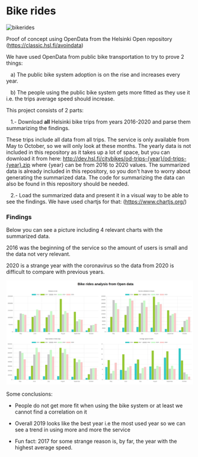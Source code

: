 # Bike rides

![bikerides](https://github.com/mostrovoi/bikerides/workflows/bikerides/badge.svg)

Proof of concept using OpenData from the Helsinki Open repository (https://classic.hsl.fi/avoindata)

We have used OpenData from public bike transportation to try to prove 2 things:

&nbsp;&nbsp; a) The public bike system adoption is on the rise and increases every year.

&nbsp;&nbsp; b) The people using the public bike system gets more fitted as they use it i.e. the trips average speed should increase.

This project consists of 2 parts:

&nbsp;&nbsp; 1.- Download **all** Helsinki bike trips from years 2016-2020 and parse them summarizing the findings. 

These trips include all data from all trips.
The service is only available from May to October, so we will only look at these months. The yearly data is not included in this repository as it takes up a lot of space, but you can download it from here:
http://dev.hsl.fi/citybikes/od-trips-{year}/od-trips-{year}.zip where {year} can be from 2016 to 2020 values.
The summarized data is already included in this repository, so you don't have to worry about generating the summarized data. The code for summarizing the data can also be found in this repository should be needed.


&nbsp;&nbsp; 2.- Load the summarized data and present it in a visual way to be able to see the findings. We have used chartjs for that: (https://www.chartjs.org/)

### Findings

Below you can see a picture including 4 relevant charts with the summarized data. 

2016 was the beginning of the service so the amount of users is small and the data not very relevant.

2020 is a strange year with the coronavirus so the data from 2020 is difficult to compare with previous years.


![Bike rides charts](https://github.com/mostrovoi/bikerides/blob/master/ridesanalysis.png?raw=true)

Some conclusions:

* People do not get more fit when using the bike system or at least we cannot find a correlation on it

* Overall 2019 looks like the best year i.e the most used year so we can see a trend in using more and more the service

* Fun fact: 2017 for some strange reason is, by far, the year with the highest average speed. 
